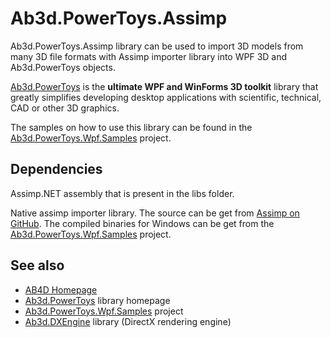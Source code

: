 # Ab3d.PowerToys.Assimp

Ab3d.PowerToys.Assimp library can be used to import 3D models from many 3D file formats with Assimp importer library into WPF 3D and Ab3d.PowerToys objects.

[Ab3d.PowerToys](https://www.ab4d.com/PowerToys.aspx) is the **ultimate WPF and WinForms 3D toolkit** library that greatly simplifies developing desktop applications with scientific, technical, CAD or other 3D graphics.

The samples on how to use this library can be found in the [Ab3d.PowerToys.Wpf.Samples](https://github.com/ab4d/Ab3d.PowerToys.Wpf.Samples) project.

## Dependencies

Assimp.NET assembly that is present in the libs folder.

Native assimp importer library. The source can be get from [Assimp on GitHub](https://github.com/assimp/assimp). The compiled binaries for Windows can be get from the [Ab3d.PowerToys.Wpf.Samples](https://github.com/ab4d/Ab3d.PowerToys.Wpf.Samples) project.

## See also

* [AB4D Homepage](https://www.ab4d.com/)
* [Ab3d.PowerToys](https://www.ab4d.com/PowerToys.aspx) library homepage
* [Ab3d.PowerToys.Wpf.Samples](https://github.com/ab4d/Ab3d.PowerToys.Wpf.Samples) project
* [Ab3d.DXEngine](https://www.ab4d.com/DXEngine.aspx) library (DirectX rendering engine)
